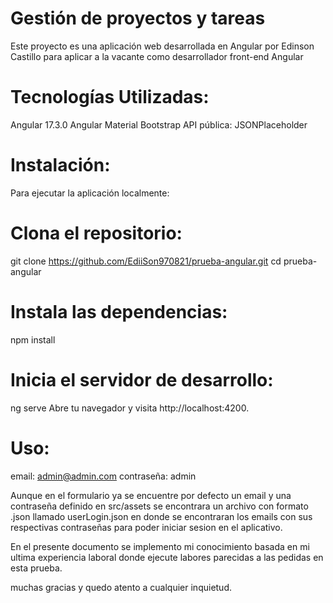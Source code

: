 # Gestión de proyectos y tareas

Este proyecto es una aplicación web desarrollada en Angular por Edinson Castillo para aplicar a la vacante como desarrollador front-end Angular

# Tecnologías Utilizadas:

Angular 17.3.0
Angular Material
Bootstrap
API pública: JSONPlaceholder

# Instalación:
Para ejecutar la aplicación localmente:

# Clona el repositorio:

git clone https://github.com/EdiiSon970821/prueba-angular.git
cd prueba-angular

# Instala las dependencias:

npm install

# Inicia el servidor de desarrollo:

ng serve
Abre tu navegador y visita http://localhost:4200.

# Uso:

email: admin@admin.com
contraseña: admin

Aunque en el formulario ya se encuentre por defecto un email y una contraseña definido en src/assets se encontrara un archivo con formato .json llamado userLogin.json en donde se encontraran los emails con sus respectivas contraseñas para poder iniciar sesion en el aplicativo.


En el presente documento se implemento mi conocimiento basada en mi ultima experiencia laboral donde ejecute labores parecidas a las pedidas en esta prueba.

muchas gracias y quedo atento a cualquier inquietud.